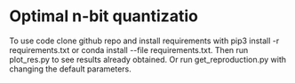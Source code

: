# Optimal n-bit quantizatio

To use code clone github repo and install requirements with pip3 install -r requirements.txt or conda install --file requirements.txt. Then run plot_res.py to see results already obtained. Or run get_reproduction.py with changing the default parameters.
